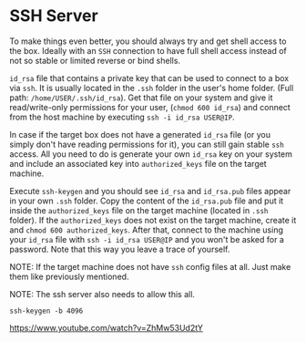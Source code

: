 # SSH Server

To make things even better, you should always try and get shell access to the box. Ideally with an `SSH` connection to have full shell access instead of not so stable or limited reverse or bind shells.

`id_rsa` file that contains a private key that can be used to connect to a box via `ssh`. It is usually located in the `.ssh` folder in the user's home folder. (Full path: `/home/USER/.ssh/id_rsa`). Get that file on your system and give it read/write-only permissions for your user, (`chmod 600 id_rsa`) and connect from the host machine by executing `ssh -i id_rsa USER@IP`.

In case if the target box does not have a generated `id_rsa` file (or you simply don't have reading permissions for it), you can still gain stable `ssh` access. All you need to do is generate your own `id_rsa` key on your system and include an associated key into `authorized_keys` file on the target machine.

Execute `ssh-keygen` and you should see `id_rsa` and `id_rsa.pub` files appear in your own `.ssh` folder. Copy the content of the `id_rsa.pub` file and put it inside the `authorized_keys` file on the target machine (located in `.ssh` folder). If the `authorized_keys` does not exist on the target machine, create it and `chmod 600 authorized_keys`. After that, connect to the machine using your `id_rsa` file with `ssh -i id_rsa USER@IP` and you won't be asked for a password. Note that this way you leave a trace of yourself.

NOTE: If the target machine does not have `ssh` config files at all. Just make them like previously mentioned.

NOTE: The ssh server also needs to allow this all.

````commandline
ssh-keygen -b 4096 
````

https://www.youtube.com/watch?v=ZhMw53Ud2tY